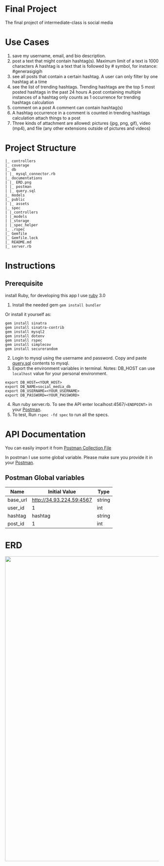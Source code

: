 # Final Project

The final project of intermediate-class is social media

# Use Cases
1. save my username, email, and bio description.
2. post a text that might contain hashtag(s).
    Maximum limit of a text is 1000 characters
    A hashtag is a text that is followed by # symbol, for instance: #generasigigih
4. see all posts that contain a certain hashtag.
    A user can only filter by one hashtag at a time
5. see the list of trending hashtags.
    Trending hashtags are the top 5 most posted hashtags in the past 24 hours
    A post containing multiple instances of a hashtag only counts as 1 occurrence for trending hashtags calculation
6. comment on a post
    A comment can contain hashtag(s)
7. A hashtag occurrence in a comment is counted in trending hashtags calculation
    attach things to a post
8. Three kinds of attachment are allowed: pictures (jpg, png, gif), video (mp4), and file (any other extensions outside of pictures and videos)

# Project Structure
```
|_ controllers
|_ coverage
|_ db  
| |_ mysql_connector.rb  
|_ documentations
| |_ ERD.png 
| |_ postman
| |_ query.sql   
|_ models
|_ public
| |_ assets
|_ spec
| |_controllers
| |_models
| |_storage
| |_spec_helper
|_ .rspec
|_ Gemfile       
|_ Gemfile.lock       
|_ README.md
|_ server.rb     
```

# Instructions

## Prerequisite
install Ruby, for developing this app I use [ruby](https://www.ruby-lang.org/en/downloads/) 3.0

1. Install the needed gem
```gem install bundler```

Or install it yourself as: 
```
gem install sinatra
gem install sinatra-contrib
gem install mysql2
gem install dotenv
gem install rspec
gem install simplecov
gem install securerandom
```

2. Login to mysql using the username and password. Copy and paste <a href="documentations/query.sql">query.sql</a> contents to mysql.
3. Export the environment variables in terminal. Notes: DB_HOST can use `localhost` value for your personal environment.

```
export DB_HOST=<YOUR_HOST>          
export DB_NAME=social_media_db
export DB_USERNAME=<YOUR_USERNAME>
export DB_PASSWORD=<YOUR_PASSWORD>
```

4. Run ruby server.rb. To see the API enter localhost:4567/`<ENDPOINT>` in your [Postman](https://www.postman.com/downloads/).
5. To test, Run `rspec -fd spec` to run all the specs.

# API Documentation

You can easily import it from <a href="documentations/postman/Social-Media-API.postman_collection.json">Postman Collection File</a>

In postman I use some global variable. Please make sure you provide it in your [Postman](https://www.postman.com/downloads/).
## Postman Global variables

| Name | Initial Value | Type |
| ------ | ------ | ------ |
| base_url | http://34.93.224.59:4567 | string |
| user_id | 1 | int |
| hashtag | hashtag | string |
| post_id | 1 | int |


# ERD
<img src="documentations/ERD.png" width=1000>
